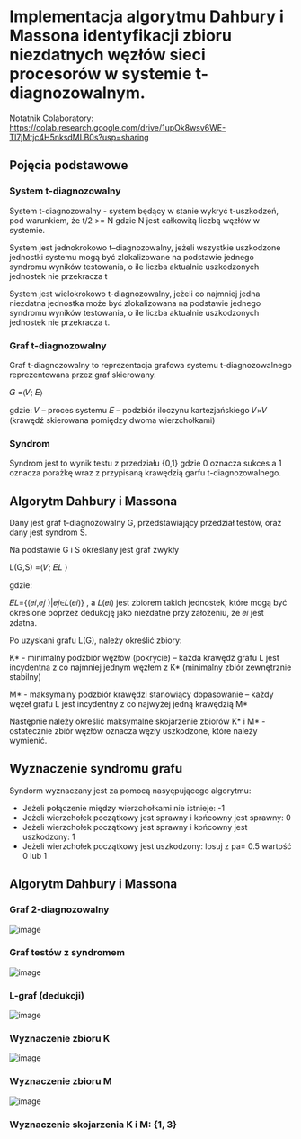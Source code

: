 # Implementacja algorytmu Dahbury i Massona identyfikacji zbioru niezdatnych węzłów sieci procesorów w systemie t-diagnozowalnym. 

Notatnik Colaboratory: https://colab.research.google.com/drive/1upOk8wsv6WE-Tl7jMtjc4H5nksdMLB0s?usp=sharing

## Pojęcia podstawowe

### System t-diagnozowalny
System t-diagnozowalny - system będący w stanie wykryć t-uszkodzeń, pod warunkiem, że t/2 >= N gdzie N jest całkowitą liczbą węzłów w systemie.

System jest jednokrokowo t–diagnozowalny, jeżeli wszystkie uszkodzone jednostki systemu mogą być zlokalizowane na podstawie jednego syndromu wyników testowania, o ile liczba aktualnie uszkodzonych jednostek nie przekracza t

System jest wielokrokowo t-diagnozowalny, jeżeli co najmniej jedna niezdatna jednostka może być zlokalizowana na podstawie jednego syndromu wyników testowania, o ile liczba aktualnie uszkodzonych jednostek nie przekracza t. 

### Graf t-diagnozowalny
Graf t-diagnozowalny to reprezentacja grafowa systemu t-diagnozowalnego reprezentowana przez graf skierowany.

𝐺 =⟨𝑉; 𝐸⟩ 

gdzie: 
𝑉 – proces systemu
𝐸 – podzbiór iloczynu kartezjańskiego 𝑉×𝑉 (krawędź skierowana pomiędzy dwoma wierzchołkami)


### Syndrom

Syndrom jest to wynik testu z przedziału {0,1} gdzie 0 oznacza sukces a 1 oznacza porażkę wraz z przypisaną krawędzią garfu t-diagnozowalnego.

## Algorytm Dahbury i Massona

Dany jest graf t-diagnozowalny G, przedstawiający przedział testów, oraz dany jest syndrom S.

Na podstawie G i S określany jest graf zwykły 

L(G,S) =⟨𝑉; 𝐸𝐿 ⟩ 

gdzie:

𝐸𝐿={(𝑒𝑖,𝑒𝑗 )|𝑒𝑗∈𝐿(𝑒𝑖)}  , a 𝐿(𝑒𝑖) jest zbiorem takich jednostek, które mogą być określone poprzez dedukcję jako niezdatne przy założeniu, że 𝑒𝑖 jest zdatna.

Po uzyskani grafu L(G), należy określić zbiory:

K*  - minimalny podzbiór węzłów (pokrycie) – każda krawędź grafu L jest incydentna z co najmniej jednym węzłem z K* (minimalny zbiór zewnętrznie stabilny)

M* - maksymalny podzbiór krawędzi stanowiący dopasowanie – każdy węzeł grafu L jest incydentny z co najwyżej jedną krawędzią M*

Następnie należy określić maksymalne skojarzenie zbiorów K* i M* - ostatecznie zbiór węzłów oznacza węzły uszkodzone, które należy wymienić.

## Wyznaczenie syndromu grafu
Syndorm wyznaczany jest za pomocą nasyępującego algorytmu:
*   Jeżeli połączenie między wierzchołkami nie istnieje: -1
*   Jeżeli wierzchołek początkowy jest sprawny i końcowny jest sprawny: 0
*   Jeżeli wierzchołek początkowy jest sprawny i końcowny jest uszkodzony: 1
*   Jeżeli wierzchołek początkowy jest uszkodzony: losuj z pa= 0.5 wartość 0 lub 1 

## Algorytm Dahbury i Massona

### Graf 2-diagnozowalny
![image](https://user-images.githubusercontent.com/71324202/232430236-1e5e849e-5fb8-49cf-8a77-12067b5e3ea4.png)

### Graf testów z syndromem
![image](https://user-images.githubusercontent.com/71324202/232429529-d742ecd2-54c7-420b-a5ba-73dd9f29d100.png)

### L-graf (dedukcji)
![image](https://user-images.githubusercontent.com/71324202/232429607-b4397b9b-d50b-4f8a-84bf-802829fcef0c.png)

### Wyznaczenie zbioru K
![image](https://user-images.githubusercontent.com/71324202/232429848-cd9d850b-f58e-4aef-b44e-302b4d767307.png)

### Wyznaczenie zbioru M
![image](https://user-images.githubusercontent.com/71324202/232429924-955ec507-9ff9-49de-9e5e-35bc7f59d78e.png)


### Wyznaczenie skojarzenia K i M: {1, 3}

